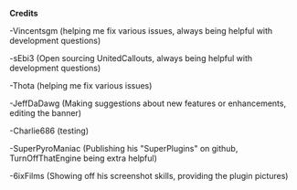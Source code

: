 **Credits**

-Vincentsgm (helping me fix various issues, always being helpful with development questions)

-sEbi3 (Open sourcing UnitedCallouts, always being helpful with development questions)

-Thota (helping me fix various issues)

-JeffDaDawg (Making suggestions about new features or enhancements, editing the banner)

-Charlie686 (testing)

-SuperPyroManiac (Publishing his "SuperPlugins" on github, TurnOffThatEngine being extra helpful)

-6ixFilms (Showing off his screenshot skills, providing the plugin pictures)
